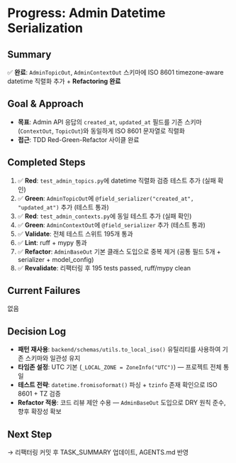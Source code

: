 # Progress: Admin Datetime Serialization

## Summary
✅ **완료**: `AdminTopicOut`, `AdminContextOut` 스키마에 ISO 8601 timezone-aware datetime 직렬화 추가 + **Refactoring 완료**

## Goal & Approach
- **목표**: Admin API 응답의 `created_at`, `updated_at` 필드를 기존 스키마(`ContextOut`, `TopicOut`)와 동일하게 ISO 8601 문자열로 직렬화
- **접근**: TDD Red-Green-Refactor 사이클 완료

## Completed Steps
1. ✅ **Red**: `test_admin_topics.py`에 datetime 직렬화 검증 테스트 추가 (실패 확인)
2. ✅ **Green**: `AdminTopicOut`에 `@field_serializer("created_at", "updated_at")` 추가 (테스트 통과)
3. ✅ **Red**: `test_admin_contexts.py`에 동일 테스트 추가 (실패 확인)
4. ✅ **Green**: `AdminContextOut`에 `@field_serializer` 추가 (테스트 통과)
5. ✅ **Validate**: 전체 테스트 스위트 195개 통과
6. ✅ **Lint**: ruff + mypy 통과
7. ✅ **Refactor**: `AdminBaseOut` 기본 클래스 도입으로 중복 제거 (공통 필드 5개 + serializer + model_config)
8. ✅ **Revalidate**: 리팩터링 후 195 tests passed, ruff/mypy clean

## Current Failures
없음

## Decision Log
- **패턴 재사용**: `backend/schemas/utils.to_local_iso()` 유틸리티를 사용하여 기존 스키마와 일관성 유지
- **타임존 설정**: UTC 기본 (`_LOCAL_ZONE = ZoneInfo("UTC")`) — 프로젝트 전체 통일
- **테스트 전략**: `datetime.fromisoformat()` 파싱 + `tzinfo` 존재 확인으로 ISO 8601 + TZ 검증
- **Refactor 적용**: 코드 리뷰 제안 수용 — `AdminBaseOut` 도입으로 DRY 원칙 준수, 향후 확장성 확보

## Next Step
→ 리팩터링 커밋 후 TASK_SUMMARY 업데이트, AGENTS.md 반영
